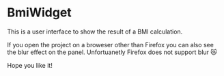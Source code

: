 # BmiWidget
This is a user interface to show the result of a BMI calculation.

If you open the project on a broweser other than Firefox you can also see the blur effect on the panel. Unfortuanetly Firefox does not support blur 😿

Hope you like it!
